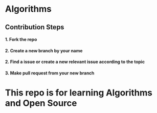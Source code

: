 # Algorithms

## Contribution Steps
#### 1. Fork the repo
#### 2. Create a new branch by your name
#### 2. Find a issue or create a new relevant issue according to the topic
#### 3. Make pull request from your new branch


# This repo is for learning Algorithms and Open Source
